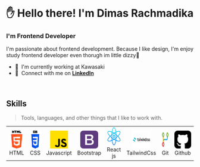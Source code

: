 <h1 align="left" id="macropower-title">✋ Hello there! I'm Dimas Rachmadika</h1>
<h3 align="left">I'm Frontend Developer</h3>

I'm passionate about frontend development. Because I like design, I'm enjoy study frontend developer
even thorugh im little dizzy🤯

- 🏦 &nbsp;I'm currently working at Kawasaki
- 💼 &nbsp;Connect with me on **[LinkedIn]**

<br>

<h2 align="left" id="macropower-tech">Skills</h2>

> Tools, languages, and other things that I like to work with.

<table>
  <tr>
    <td align="center" width="96">
      <a href="#html">
        <img src="../.github/assets/dimasrdika/html-5.png" width="48" height="48" alt="html" />
      </a>
      <br>HTML
    </td>
    <td align="center" width="96">
      <a href="#css">
        <img src="../.github/assets/dimasrdika/css-3.png" width="48" height="48" alt="css" />
      </a>
      <br>CSS
    </td>
    <td align="center" width="96">
      <a href="#javascript">
        <img src="../.github/assets/dimasrdika/js.png" width="48" height="48" alt="javascript" />
      </a>
      <br>Javascript
    </td>
    <td align="center" width="96">
      <a href="#bootstrap">
        <img src="../.github/assets/dimasrdika/bootstrap.png" width="48" height="48" alt="bootstrap" />
      </a>
      <br>Bootstrap
    </td>
    <td align="center" width="96">
      <a href="#react-js">
        <img src="../.github/assets/dimasrdika/react.png" width="48" height="48" alt="react js" />
      </a>
      <br>React js
    </td>
    <td align="center" width="96">
      <a href="#tailwindcss" >
        <img src="../.github/assets/dimasrdika/tailwind-css.png" width="48" height="48" alt="tailwindcss" />
      </a>
      <br>TailwindCss
    </td>
    <td align="center" width="96">
      <a href="#git" >
        <img src="../.github/assets/dimasrdika/git.png" width="48" height="48" alt="Git" />
      </a>
      <br>Git
    </td>
    <td align="center" width="96">
      <a href="github.com/dimasrdika" >
        <img src="../.github/assets/dimasrdika/github-sign.png" width="48" height="48" alt="github" />
      </a>
      <br>Github
    </td>
  </tr>
</table>

<!-- links -->

[linkedin]: https://www.linkedin.com/in/dimas-rachmadika-301b2517b/ "Dimas Rachmadika LinkedIn"
